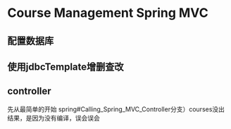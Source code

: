 # Course Management Spring MVC
## 配置数据库
## 使用jdbcTemplate增删查改
## controller
先从最简单的开始
spring#Calling_Spring_MVC_Controller分支）courses没出结果，是因为没有编译，误会误会